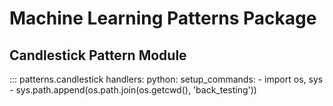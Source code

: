 # Machine Learning Patterns Package

## Candlestick Pattern Module

::: patterns.candlestick
    handlers:
    python:
        setup_commands:
        - import os, sys
        - sys.path.append(os.path.join(os.getcwd(), 'back_testing'))
